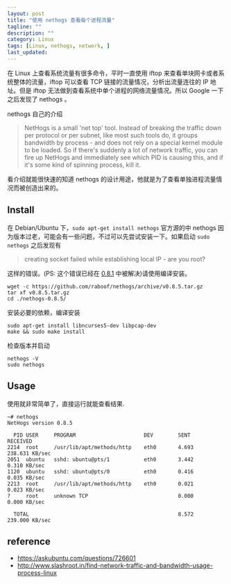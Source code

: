 ```yaml
---
layout: post
title: "使用 nethogs 查看每个进程流量"
tagline: ""
description: ""
category: Linux
tags: [Linux, nethogs, network, ]
last_updated: 
---
```


在 Linux 上查看系统流量有很多命令，平时一直使用 iftop 来查看单块网卡或者系统整体的流量，iftop 可以查看 TCP 链接的流量情况，分析出流量连往的 IP 地址。但是 iftop 无法做到查看系统中单个进程的网络流量情况。所以 Google 一下之后发现了 nethogs 。

nethogs 自己的介绍

> NetHogs is a small 'net top' tool. Instead of breaking the traffic down per protocol or per subnet, like most such tools do,  it  groups  bandwidth  by  process - and does not rely on a special kernel module to be loaded. So if there's suddenly a lot of network traffic, you can fire up  NetHogs and immediately see which PID is causing this, and if it's some kind of spinning process, kill it.

看介绍就能很快速的知道 nethogs 的设计用途，他就是为了查看单独进程流量情况而被创造出来的。

## Install

在 Debian/Ubuntu 下，`sudo apt-get install nethogs` 官方源的中 nethogs 因为版本过老，可能会有一些问题，不过可以先尝试安装一下。如果启动 `sudo nethogs` 之后发现有 

> creating socket failed while establishing local IP - are you root?

这样的错误。(PS: 这个错误已经在 [0.8.1](https://github.com/raboof/nethogs/issues/9) 中被解决)请使用编译安装。

	wget -c https://github.com/raboof/nethogs/archive/v0.8.5.tar.gz
	tar xf v0.8.5.tar.gz 
	cd ./nethogs-0.8.5/

安装必要的依赖，编译安装

	sudo apt-get install libncurses5-dev libpcap-dev
	make && sudo make install 

检查版本并启动

	nethogs -V
	sudo nethogs

## Usage

使用就非常简单了，直接运行就能查看结果.

	~# nethogs
	NetHogs version 0.8.5
	 
	  PID USER     PROGRAM                      DEV        SENT      RECEIVED
	2214  root     /usr/lib/apt/methods/http    eth0       4.693     238.631 KB/sec
	2051  ubuntu   sshd: ubuntu@pts/1           eth0       3.442       0.310 KB/sec
	1120  ubuntu   sshd: ubuntu@pts/0           eth0       0.416       0.035 KB/sec
	2213  root     /usr/lib/apt/methods/http    eth0       0.021       0.023 KB/sec
	?     root     unknown TCP                             0.000       0.000 KB/sec
	 
	  TOTAL                                                8.572     239.000 KB/sec


## reference

- <https://askubuntu.com/questions/726601>
- <http://www.slashroot.in/find-network-traffic-and-bandwidth-usage-process-linux>

